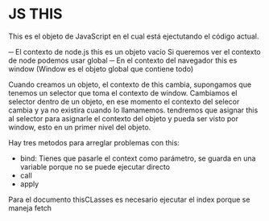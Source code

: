 # JS THIS

This es el objeto de JavaScript en el cual está ejectutando el código actual.

─ El contexto de node.js  this es un objeto vacío
Si queremos ver el contexto de node podemos usar global
─ En el contexto del navegador this es window (Window es el objeto global que contiene todo)

Cuando creamos un objeto, el contexto de this cambia, supongamos que tenemos un selector que toma el contexto de window. Cambiamos el selector dentro de un objeto, en ese momento el contexto del selecor cambia y ya no existira cuando lo llamamemos. tendremos que asignar this al selector para asignarle el contexto del objeto y pueda ser visto por window, esto en un primer nivel del objeto.

Hay tres metodos para arreglar problemas con this:

- bind: Tienes que pasarle el context como parámetro, se guarda en una variable porque no se puede ejecutar directo
- call
- apply

Para el documento thisCLasses es necesario ejecutar el index porque se maneja fetch